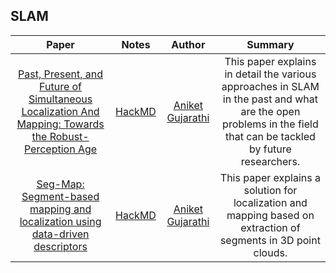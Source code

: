 ## SLAM

| Paper | Notes | Author | Summary |
|:--------:|:--------:|:--------:|:--------:|
| [Past, Present, and Future of Simultaneous Localization And Mapping: Towards the Robust-Perception Age](https://ieeexplore.ieee.org/document/7747236) | [HackMD](https://hackmd.io/@AniketGujarathi/HyXSId3yv) | [Aniket Gujarathi](https://www.linkedin.com/in/aniket-gujarathi/) | This paper explains in detail the various approaches in SLAM in the past and what are the open problems in the field that can be tackled by future researchers.|
| [Seg-Map: Segment-based mapping and localization using data-driven descriptors](https://arxiv.org/pdf/1909.12837.pdf) | [HackMD](https://hackmd.io/@AniketGujarathi/BkmdjaWyw) | [Aniket Gujarathi](https://www.linkedin.com/in/aniket-gujarathi/) | This paper explains a solution for localization and mapping based on extraction of segments in 3D point clouds. |
